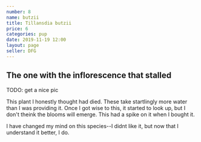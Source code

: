 ```yaml
---
number: 8
name: butzii
title: Tillansdia butzii
price: 6
categories: pup
date: 2019-11-19 12:00
layout: page
seller: DFG
---
```

## The one with the inflorescence that stalled

TODO: get a nice pic

This plant I honestly thought had died. These take startlingly more water than I was providing it. Once I got wise to this, it started to look up, but I don't theink the blooms will emerge. This had a spike on it when I bought it.

I have changed my mind on this species--I didnt like it, but now that I understand it better, I do. 
